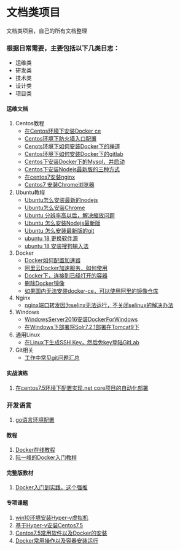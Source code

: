 # 文档类项目
文档类项目，自己的所有文档整理


### 根据日常需要，主要包括以下几类日志：
- 运维类
- 研发类
- 技术类
- 设计类
- 项目类


#### 运维文档
1. Centos教程
   - [在Centos环境下安装Docker ce](/运维文档/Centos安装Docker.md)
   - [Centos环境下防火墙入口配置](/运维文档/Centos环境下防火墙入口配置.md)
   - [Cenots环境下如何安装Docker下的禅道](https://blog.csdn.net/qq_28039297/article/details/78650552)
   - [Centos环境下如何安装Docker下的gitlab](https://www.cnblogs.com/xuezhigu/p/6555895.html)
   - [Centos下安装Docker下的Mysql，并启动](https://www.linuxidc.com/Linux/2017-09/146659.htm)
   - [Centos下安装Nodejs最新版的三种方式](https://blog.csdn.net/bbwangj/article/details/82253785)
   - [在centos7安装nginx](https://blog.csdn.net/oldguncm/article/details/78855000)
   - [Centos7 安装Chrome浏览器](https://www.cnblogs.com/ianduin/p/8727333.html)
2. Ubuntu教程
   - [Ubuntu怎么安装最新的nodejs](https://blog.csdn.net/chenyao1994/article/details/82495163)
   - [Ubuntu怎么安装Chrome](https://www.cnblogs.com/cainiaoaixuexi/p/9033350.html)
   - [Ubuntu 分辨率高以后，解决缩放问题](http://tieba.baidu.com/p/5670339451)
   - [Ubuntu 怎么安装Nodejs最新版](/运维文档/Ubuntu安装Nodejs.md)
   - [Ubuntu 怎么安装最新版的git](/运维文档/Ubuntu安装Git最新版.md)
   - [ubuntu 18 更换软件源](https://blog.csdn.net/zhangjiahao14/article/details/80554616)
   - [ubuntu 18 安装搜狗输入法](https://blog.csdn.net/lupengCSDN/article/details/80279177)
3. Docker
   - [Docker如何配置加速器](https://blog.csdn.net/bwlab/article/details/50542261)
   - [阿里云Docker加速服务，如何使用](https://www.cnblogs.com/zhxshseu/p/5970a5a763c8fe2b01cd2eb63a8622b2.html)
   - [Docker下，连接到已经打开的容器](https://www.cnblogs.com/zhuxiaojie/p/5947270.html)
   - [删除Docker镜像](https://www.cnblogs.com/q4486233/p/6482711.html)
   - [如果国内无法安装docker-ce，可以使用阿里的镜像仓库](https://blog.csdn.net/yohoph/article/details/80079078)
4. Nginx
   - [nginx端口转发因为selinx无法运行，不关闭selinux的解决办法](https://blog.csdn.net/babys/article/details/54135438)
5. Windows
   - [WindowsServer2016安装DockerForWindows](https://baijiahao.baidu.com/s?id=1570288005533351&wfr=spider&for=pc)
   - [在Windows下部署将Solr7.2.1部署在Tomcat9下](/运维文档/Solr7部署.md)
6. 通用Linux
   - [在Linux下生成SSH Key，然后免key登陆GitLab](https://blog.csdn.net/y1574406771/article/details/72676980)
7. Git相关
   - [工作中常见git问题汇总](/编程文档/git/main.md)



#### 实战演练
1. [在centos7.5环境下配置实现.net core项目的自动化部署](/实战演练/自动化部署/main.md)

### 开发语言
1. [go语言环境配置](https://blog.csdn.net/u013295518/article/details/78766086)



#### 教程
1. [Docker在线教程](https://yeasy.gitbooks.io/docker_practice/content/)
2. [阮一峰的Docker入门教程](http://www.ruanyifeng.com/blog/2018/02/docker-tutorial.html)


#### 完整版教材
1. [Docker入门到实践，这个强推](https://www.gitbook.com/book/yeasy/docker_practice/details)


#### 专项课题
1. [win10环境安装Hyper-v虚拟机](/运维文档/在win10操作系统下安装Hyper-v.md)
2. [基于Hyper-v安装Centos7.5](/运维文档/通过Hyper-v安装Centos7.5.md)
3. [Centos7.5常用软件以及Docker的安装](/运维文档/在纯净的Centos7.5下安装常用软件和Docker.md)
4. [Docker常用操作以及容器安装运行](/运维文档/基于Docker安装和运行常用容器.md)
